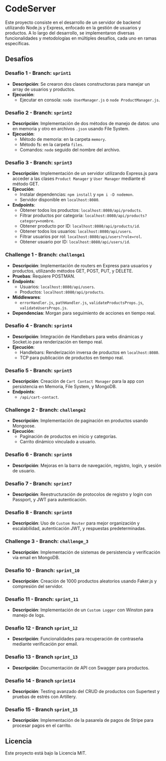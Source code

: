 # CodeServer

Este proyecto consiste en el desarrollo de un servidor de backend utilizando Node.js y Express, enfocado en la gestión de usuarios y productos. A lo largo del desarrollo, se implementaron diversas funcionalidades y metodologías en múltiples desafíos, cada uno en ramas específicas.

## Desafíos

### Desafío 1 - Branch: `sprint1`
- **Descripción**: Se crearon dos clases constructoras para manejar un array de usuarios y productos.
- **Ejecución**: 
  - Ejecutar en consola: `node UserManager.js` o `node ProductManager.js`.

### Desafío 2 - Branch: `sprint2`
- **Descripción**: Implementación de dos métodos de manejo de datos: uno en memoria y otro en archivos `.json` usando File System.
- **Ejecución**:
  - Método de memoria: en la carpeta `memory`.
  - Método fs: en la carpeta `files`.
  - Comandos: `node` seguido del nombre del archivo.

### Desafío 3 - Branch: `sprint3`
- **Descripción**: Implementación de un servidor utilizando Express.js para acceder a las clases `Product Manager` y `User Manager` mediante el método GET.
- **Ejecución**:
  - Instalar dependencias: `npm install` y `npm i -D nodemon`.
  - Servidor disponible en `localhost:8080`.
- **Endpoints**:
  - Obtener todos los productos: `localhost:8080/api/products`.
  - Filtrar productos por categoría: `localhost:8080/api/products?category=nombre`.
  - Obtener producto por ID: `localhost:8080/api/products/id`.
  - Obtener todos los usuarios: `localhost:8080/api/users`.
  - Filtrar usuarios por rol: `localhost:8080/api/users?role=rol`.
  - Obtener usuario por ID: `localhost:8080/api/users/id`.

### Challenge 1 - Branch: `challenge1`
- **Descripción**: Implementación de routers en Express para usuarios y productos, utilizando métodos GET, POST, PUT, y DELETE.
- **Pruebas**: Requiere POSTMAN.
- **Endpoints**:
  - Usuarios: `localhost:8080/api/users`.
  - Productos: `localhost:8080/api/products`.
- **Middlewares**:
  - `errorHandler.js`, `pathHandler.js`, `validateProductsProps.js`, `validateUsersProps.js`.
- **Dependencias**: Morgan para seguimiento de acciones en tiempo real.

### Desafío 4 - Branch: `sprint4`
- **Descripción**: Integración de Handlebars para webs dinámicas y Socket.io para renderización en tiempo real.
- **Ejecución**:
  - Handlebars: Renderización inversa de productos en `localhost:8080`.
  - TCP para publicación de productos en tiempo real.

### Desafío 5 - Branch: `sprint5`
- **Descripción**: Creación de `Cart Contact Manager` para la app con persistencia en Memoria, File System, y MongoDB.
- **Endpoints**:
  - `/api/cart-contact`.

### Challenge 2 - Branch: `challenge2`
- **Descripción**: Implementación de paginación en productos usando Mongoose.
- **Ejecución**:
  - Paginación de productos en inicio y categorías.
  - Carrito dinámico vinculado a usuario.

### Desafío 6 - Branch: `sprint6`
- **Descripción**: Mejoras en la barra de navegación, registro, login, y sesión de usuario.

### Desafío 7 - Branch: `sprint7`
- **Descripción**: Reestructuración de protocolos de registro y login con Passport, y JWT para autenticación.

### Desafío 8 - Branch: `sprint8`
- **Descripción**: Uso de `Custom Router` para mejor organización y escalabilidad, autenticación JWT, y respuestas predeterminadas.

### Challenge 3 - Branch: `challenge_3`
- **Descripción**: Implementación de sistemas de persistencia y verificación vía email en MongoDB.

### Desafío 10 - Branch: `sprint_10`
- **Descripción**: Creación de 1000 productos aleatorios usando Faker.js y compresión del servidor.

### Desafío 11 - Branch: `sprint_11`
- **Descripción**: Implementación de un `Custom Logger` con Winston para manejo de logs.

### Desafío 12 - Branch `sprint_12`
- **Descripción**: Funcionalidades para recuperación de contraseña mediante verificación por email.

### Desafío 13 - Branch `sprint_13`
- **Descripción**: Documentación de API con Swagger para productos.

### Desafío 14 - Branch `sprint14`
- **Descripción**: Testing avanzado del CRUD de productos con Supertest y pruebas de estrés con Artillery.

### Desafío 15 - Branch `sprint_15`
- **Descripción**: Implementación de la pasarela de pagos de Stripe para procesar pagos en el carrito.

## Licencia
Este proyecto está bajo la Licencia MIT.

